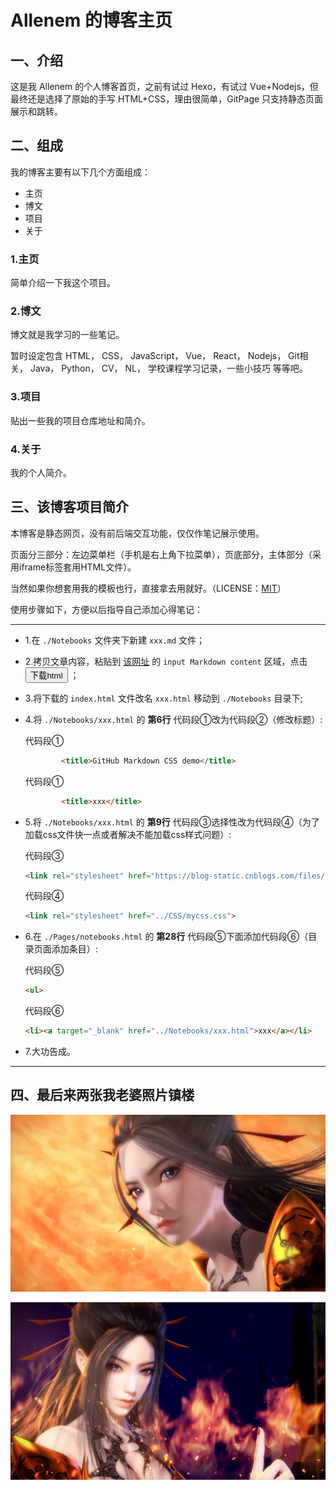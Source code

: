 # Allenem 的博客主页

## 一、介绍

这是我 Allenem 的个人博客首页，之前有试过 Hexo，有试过 Vue+Nodejs，但最终还是选择了原始的手写 HTML+CSS，理由很简单，GitPage 只支持静态页面展示和跳转。

## 二、组成

我的博客主要有以下几个方面组成：

- 主页
- 博文
- 项目
- 关于

### 1.主页

简单介绍一下我这个项目。

### 2.博文

博文就是我学习的一些笔记。

暂时设定包含 HTML， CSS， JavaScript， Vue， React， Nodejs， Git相关， Java， Python， CV， NL， 学校课程学习记录，一些小技巧 等等吧。

### 3.项目

贴出一些我的项目仓库地址和简介。

### 4.关于

我的个人简介。

## 三、该博客项目简介

本博客是静态网页，没有前后端交互功能，仅仅作笔记展示使用。

页面分三部分：左边菜单栏（手机是右上角下拉菜单），页底部分，主体部分（采用iframe标签套用HTML文件）。

当然如果你想套用我的模板也行，直接拿去用就好。（LICENSE：[MIT](./LICENSE)）

使用步骤如下，方便以后指导自己添加心得笔记：

---

- 1.在 `./Notebooks` 文件夹下新建 `xxx.md` 文件；
- 2.拷贝文章内容，粘贴到 [该网址](https://allenem.github.io/md2HtmlOrPdf/index.html) 的 `input Markdown content` 区域，点击 <button> 下载html </button> ；
- 3.将下载的 `index.html` 文件改名 `xxx.html` 移动到 `./Notebooks` 目录下;
- 4.将 `./Notebooks/xxx.html` 的 **第6行** 代码段①改为代码段②（修改标题）:

    代码段①
    ```html
            <title>GitHub Markdown CSS demo</title>
    ```
    代码段①
    ```html
            <title>xxx</title>
    ```
- 5.将 `./Notebooks/xxx.html` 的 **第9行** 代码段③选择性改为代码段④（为了加载css文件快一点或者解决不能加载css样式问题）:

    代码段③
    ```html
    <link rel="stylesheet" href="https://blog-static.cnblogs.com/files/allenem/mycss.css">
    ```
    代码段④
    ```html
    <link rel="stylesheet" href="../CSS/mycss.css">
    ```
- 6.在 `./Pages/notebooks.html` 的 **第28行** 代码段⑤下面添加代码段⑥（目录页面添加条目）:

    代码段⑤
    ```html
    <ul>
    ```
    代码段⑥
    ```html
    <li><a target="_blank" href="../Notebooks/xxx.html">xxx</a></li>
    ```
- 7.大功告成。

---

## 四、最后来两张我老婆照片镇楼

![焰灵姬5](./img/焰灵姬5.jpg)

![焰灵姬3](./img/焰灵姬3.jpg)